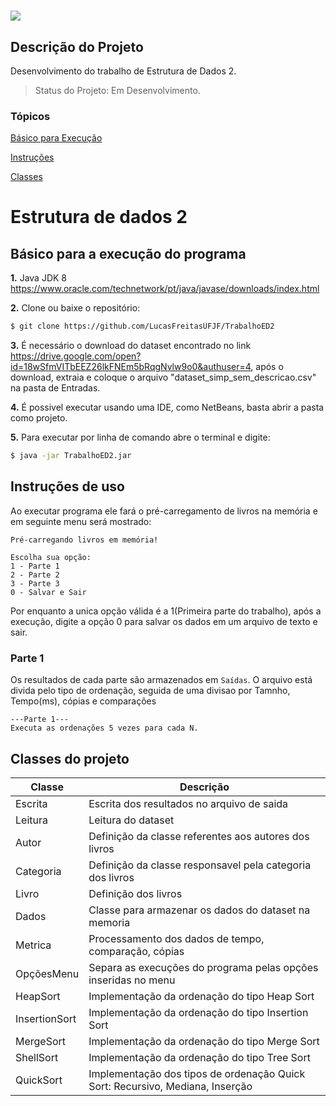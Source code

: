 # <p align="center">

<img src="https://is2-ssl.mzstatic.com/image/thumb/Purple124/v4/8d/24/12/8d2412ff-7385-cc81-d0c8-6bd01bf3d3fd/AppIcon-0-0-1x_U007emarketing-0-0-0-10-0-0-sRGB-0-0-0-GLES2_U002c0-512MB-85-220-0-0.png/1200x630wa.png">

</p>

## Descrição do Projeto

  

<p align="justify"> Desenvolvimento do trabalho de Estrutura de Dados 2. </p>

  

> Status do Projeto: Em Desenvolvimento.


### Tópicos

  

[Básico para Execução](#básico-para-a-execução-do-programa)

[Instruções](#instruções-de-uso)

[Classes](#classes-do-projeto)


# Estrutura de dados 2

## Básico para a execução do programa
**1.** Java JDK 8
 https://www.oracle.com/technetwork/pt/java/javase/downloads/index.html


**2.** Clone ou baixe o repositório:

```bash
$ git clone https://github.com/LucasFreitasUFJF/TrabalhoED2
```
**3.** É necessário o download do dataset encontrado no link https://drive.google.com/open?id=18wSfmVITbEEZ26lkFNEm5bRqgNvlw9o0&authuser=4, após o download, extraia e coloque o arquivo "dataset_simp_sem_descricao.csv" na pasta de Entradas.

**4.** É possivel executar usando uma IDE, como NetBeans, basta abrir a pasta como projeto.

**5.** Para executar por linha de comando abre o terminal e digite:

```bash
$ java -jar TrabalhoED2.jar
```

## Instruções de uso
Ao executar programa ele fará o pré-carregamento de livros na memória e em seguinte menu será mostrado:
```
Pré-carregando livros em memória!

Escolha sua opção:
1 - Parte 1
2 - Parte 2
3 - Parte 3
0 - Salvar e Sair
```
Por enquanto a unica opção válida é a 1(Primeira parte do trabalho), após a execução, digite a opção 0 para salvar os dados em um arquivo de texto e sair.

### Parte 1
Os resultados de cada parte são armazenados em `Saídas`. O arquivo está divida pelo tipo de ordenação, seguida de uma divisao por Tamnho, Tempo(ms), cópias e comparações

```
---Parte 1---
Executa as ordenações 5 vezes para cada N.
```
## Classes do projeto 

| Classe         | Descrição   |
| -------------- | ----------- |
| Escrita          | Escrita dos resultados no arquivo de saida                                                                      |
| Leitura  | Leitura do dataset                                           |
| Autor    | Definição da classe referentes aos autores dos livros                              |
| Categoria        | Definição da classe responsavel pela categoria dos livros                                                                              |
| Livro        | Definição dos livros                                                                             |
| Dados        | Classe para armazenar os dados do dataset na memoria                                                                              |
| Metrica        | Processamento dos dados de tempo, comparação, cópias                                                                              |
| OpçõesMenu        | Separa as execuções do programa pelas opções inseridas no menu                                                                              |
| HeapSort       | Implementação da ordenação do tipo Heap Sort                                  |
| InsertionSort  | Implementação da ordenação do tipo Insertion Sort                             |
| MergeSort      | Implementação da ordenação do tipo Merge Sort                                 |
| ShellSort       | Implementação da ordenação do tipo Tree Sort                                  |
| QuickSort      | Implementação dos tipos de ordenação Quick Sort: Recursivo, Mediana, Inserção |
